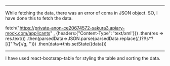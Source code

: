 --------------------------------------------------------------------------------------------------------------------
While fetching the data, there was an error of coma in JSON object. SO, I have done this to fetch the data.

fetch("https://private-anon-ce20674572-sakura3.apiary-mock.com/applicants" , {headers:{"Content-Type": 'text/xml'}})
    .then(res => res.text())
    .then(parsedData=>JSON.parse(parsedData.replace(/\,(?!\s*?[\{\[\"\'\w])/g, '')))
    .then(data=>this.setState({data}))


---------------------------------------------------------------------------------------
I have used react-bootsrap-table for styling the table and sorting the data.

